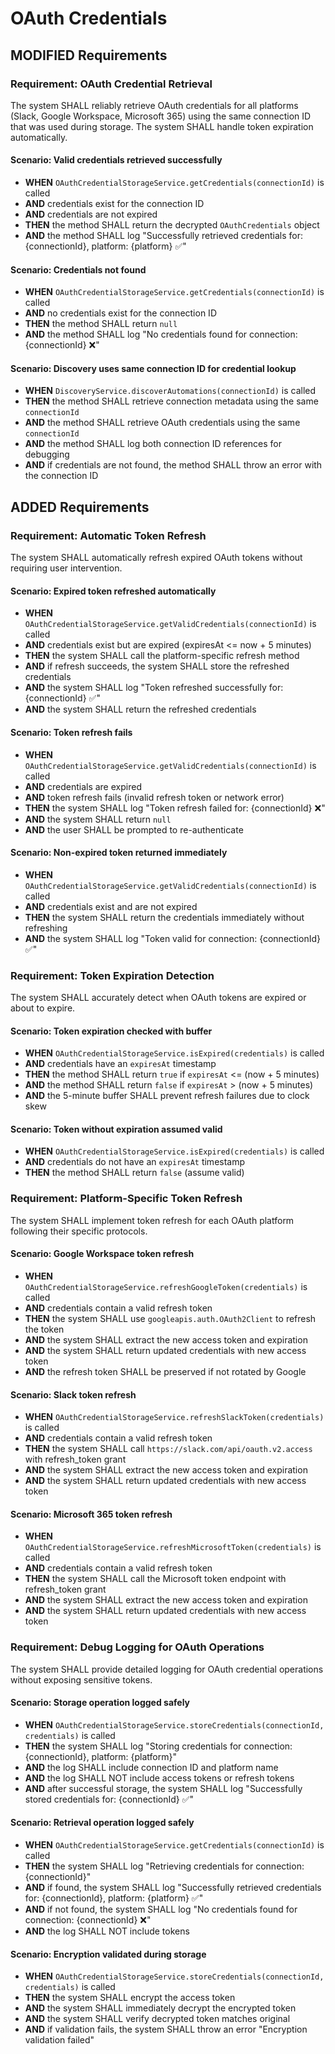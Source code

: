 # OAuth Credentials

## MODIFIED Requirements

### Requirement: OAuth Credential Retrieval
The system SHALL reliably retrieve OAuth credentials for all platforms (Slack, Google Workspace, Microsoft 365) using the same connection ID that was used during storage. The system SHALL handle token expiration automatically.

#### Scenario: Valid credentials retrieved successfully
- **WHEN** `OAuthCredentialStorageService.getCredentials(connectionId)` is called
- **AND** credentials exist for the connection ID
- **AND** credentials are not expired
- **THEN** the method SHALL return the decrypted `OAuthCredentials` object
- **AND** the method SHALL log "Successfully retrieved credentials for: {connectionId}, platform: {platform} ✅"

#### Scenario: Credentials not found
- **WHEN** `OAuthCredentialStorageService.getCredentials(connectionId)` is called
- **AND** no credentials exist for the connection ID
- **THEN** the method SHALL return `null`
- **AND** the method SHALL log "No credentials found for connection: {connectionId} ❌"

#### Scenario: Discovery uses same connection ID for credential lookup
- **WHEN** `DiscoveryService.discoverAutomations(connectionId)` is called
- **THEN** the method SHALL retrieve connection metadata using the same `connectionId`
- **AND** the method SHALL retrieve OAuth credentials using the same `connectionId`
- **AND** the method SHALL log both connection ID references for debugging
- **AND** if credentials are not found, the method SHALL throw an error with the connection ID

## ADDED Requirements

### Requirement: Automatic Token Refresh
The system SHALL automatically refresh expired OAuth tokens without requiring user intervention.

#### Scenario: Expired token refreshed automatically
- **WHEN** `OAuthCredentialStorageService.getValidCredentials(connectionId)` is called
- **AND** credentials exist but are expired (expiresAt <= now + 5 minutes)
- **THEN** the system SHALL call the platform-specific refresh method
- **AND** if refresh succeeds, the system SHALL store the refreshed credentials
- **AND** the system SHALL log "Token refreshed successfully for: {connectionId} ✅"
- **AND** the system SHALL return the refreshed credentials

#### Scenario: Token refresh fails
- **WHEN** `OAuthCredentialStorageService.getValidCredentials(connectionId)` is called
- **AND** credentials are expired
- **AND** token refresh fails (invalid refresh token or network error)
- **THEN** the system SHALL log "Token refresh failed for: {connectionId} ❌"
- **AND** the system SHALL return `null`
- **AND** the user SHALL be prompted to re-authenticate

#### Scenario: Non-expired token returned immediately
- **WHEN** `OAuthCredentialStorageService.getValidCredentials(connectionId)` is called
- **AND** credentials exist and are not expired
- **THEN** the system SHALL return the credentials immediately without refreshing
- **AND** the system SHALL log "Token valid for connection: {connectionId} ✅"

### Requirement: Token Expiration Detection
The system SHALL accurately detect when OAuth tokens are expired or about to expire.

#### Scenario: Token expiration checked with buffer
- **WHEN** `OAuthCredentialStorageService.isExpired(credentials)` is called
- **AND** credentials have an `expiresAt` timestamp
- **THEN** the method SHALL return `true` if `expiresAt` <= (now + 5 minutes)
- **AND** the method SHALL return `false` if `expiresAt` > (now + 5 minutes)
- **AND** the 5-minute buffer SHALL prevent refresh failures due to clock skew

#### Scenario: Token without expiration assumed valid
- **WHEN** `OAuthCredentialStorageService.isExpired(credentials)` is called
- **AND** credentials do not have an `expiresAt` timestamp
- **THEN** the method SHALL return `false` (assume valid)

### Requirement: Platform-Specific Token Refresh
The system SHALL implement token refresh for each OAuth platform following their specific protocols.

#### Scenario: Google Workspace token refresh
- **WHEN** `OAuthCredentialStorageService.refreshGoogleToken(credentials)` is called
- **AND** credentials contain a valid refresh token
- **THEN** the system SHALL use `googleapis.auth.OAuth2Client` to refresh the token
- **AND** the system SHALL extract the new access token and expiration
- **AND** the system SHALL return updated credentials with new access token
- **AND** the refresh token SHALL be preserved if not rotated by Google

#### Scenario: Slack token refresh
- **WHEN** `OAuthCredentialStorageService.refreshSlackToken(credentials)` is called
- **AND** credentials contain a valid refresh token
- **THEN** the system SHALL call `https://slack.com/api/oauth.v2.access` with refresh_token grant
- **AND** the system SHALL extract the new access token and expiration
- **AND** the system SHALL return updated credentials with new access token

#### Scenario: Microsoft 365 token refresh
- **WHEN** `OAuthCredentialStorageService.refreshMicrosoftToken(credentials)` is called
- **AND** credentials contain a valid refresh token
- **THEN** the system SHALL call the Microsoft token endpoint with refresh_token grant
- **AND** the system SHALL extract the new access token and expiration
- **AND** the system SHALL return updated credentials with new access token

### Requirement: Debug Logging for OAuth Operations
The system SHALL provide detailed logging for OAuth credential operations without exposing sensitive tokens.

#### Scenario: Storage operation logged safely
- **WHEN** `OAuthCredentialStorageService.storeCredentials(connectionId, credentials)` is called
- **THEN** the system SHALL log "Storing credentials for connection: {connectionId}, platform: {platform}"
- **AND** the log SHALL include connection ID and platform name
- **AND** the log SHALL NOT include access tokens or refresh tokens
- **AND** after successful storage, the system SHALL log "Successfully stored credentials for: {connectionId} ✅"

#### Scenario: Retrieval operation logged safely
- **WHEN** `OAuthCredentialStorageService.getCredentials(connectionId)` is called
- **THEN** the system SHALL log "Retrieving credentials for connection: {connectionId}"
- **AND** if found, the system SHALL log "Successfully retrieved credentials for: {connectionId}, platform: {platform} ✅"
- **AND** if not found, the system SHALL log "No credentials found for connection: {connectionId} ❌"
- **AND** the log SHALL NOT include tokens

#### Scenario: Encryption validated during storage
- **WHEN** `OAuthCredentialStorageService.storeCredentials(connectionId, credentials)` is called
- **THEN** the system SHALL encrypt the access token
- **AND** the system SHALL immediately decrypt the encrypted token
- **AND** the system SHALL verify decrypted token matches original
- **AND** if validation fails, the system SHALL throw an error "Encryption validation failed"

